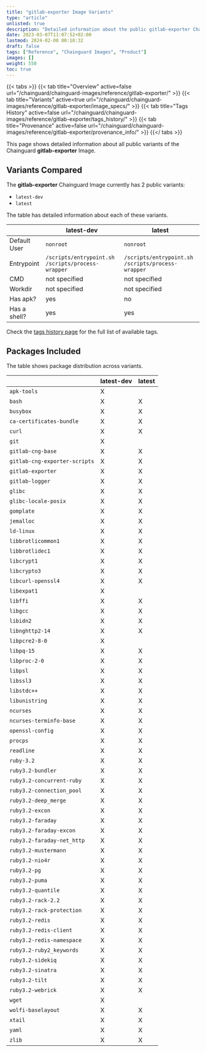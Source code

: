 ```yaml
---
title: "gitlab-exporter Image Variants"
type: "article"
unlisted: true
description: "Detailed information about the public gitlab-exporter Chainguard Image variants"
date: 2023-03-07T11:07:52+02:00
lastmod: 2024-02-08 00:18:32
draft: false
tags: ["Reference", "Chainguard Images", "Product"]
images: []
weight: 550
toc: true
---
```


{{< tabs >}}
{{< tab title="Overview" active=false url="/chainguard/chainguard-images/reference/gitlab-exporter/" >}}
{{< tab title="Variants" active=true url="/chainguard/chainguard-images/reference/gitlab-exporter/image_specs/" >}}
{{< tab title="Tags History" active=false url="/chainguard/chainguard-images/reference/gitlab-exporter/tags_history/" >}}
{{< tab title="Provenance" active=false url="/chainguard/chainguard-images/reference/gitlab-exporter/provenance_info/" >}}
{{</ tabs >}}

This page shows detailed information about all public variants of the Chainguard **gitlab-exporter** Image.

## Variants Compared
The **gitlab-exporter** Chainguard Image currently has 2 public variants: 

- `latest-dev`
- `latest`

The table has detailed information about each of these variants.

|              | latest-dev                                        | latest                                            |
|--------------|---------------------------------------------------|---------------------------------------------------|
| Default User | `nonroot`                                         | `nonroot`                                         |
| Entrypoint   | `/scripts/entrypoint.sh /scripts/process-wrapper` | `/scripts/entrypoint.sh /scripts/process-wrapper` |
| CMD          | not specified                                     | not specified                                     |
| Workdir      | not specified                                     | not specified                                     |
| Has apk?     | yes                                               | no                                                |
| Has a shell? | yes                                               | yes                                               |

Check the [tags history page](/chainguard/chainguard-images/reference/gitlab-exporter/tags_history/) for the full list of available tags.

## Packages Included
The table shows package distribution across variants.

|                               | latest-dev | latest |
|-------------------------------|------------|--------|
| `apk-tools`                   | X          |        |
| `bash`                        | X          | X      |
| `busybox`                     | X          | X      |
| `ca-certificates-bundle`      | X          | X      |
| `curl`                        | X          | X      |
| `git`                         | X          |        |
| `gitlab-cng-base`             | X          | X      |
| `gitlab-cng-exporter-scripts` | X          | X      |
| `gitlab-exporter`             | X          | X      |
| `gitlab-logger`               | X          | X      |
| `glibc`                       | X          | X      |
| `glibc-locale-posix`          | X          | X      |
| `gomplate`                    | X          | X      |
| `jemalloc`                    | X          | X      |
| `ld-linux`                    | X          | X      |
| `libbrotlicommon1`            | X          | X      |
| `libbrotlidec1`               | X          | X      |
| `libcrypt1`                   | X          | X      |
| `libcrypto3`                  | X          | X      |
| `libcurl-openssl4`            | X          | X      |
| `libexpat1`                   | X          |        |
| `libffi`                      | X          | X      |
| `libgcc`                      | X          | X      |
| `libidn2`                     | X          | X      |
| `libnghttp2-14`               | X          | X      |
| `libpcre2-8-0`                | X          |        |
| `libpq-15`                    | X          | X      |
| `libproc-2-0`                 | X          | X      |
| `libpsl`                      | X          | X      |
| `libssl3`                     | X          | X      |
| `libstdc++`                   | X          | X      |
| `libunistring`                | X          | X      |
| `ncurses`                     | X          | X      |
| `ncurses-terminfo-base`       | X          | X      |
| `openssl-config`              | X          | X      |
| `procps`                      | X          | X      |
| `readline`                    | X          | X      |
| `ruby-3.2`                    | X          | X      |
| `ruby3.2-bundler`             | X          | X      |
| `ruby3.2-concurrent-ruby`     | X          | X      |
| `ruby3.2-connection_pool`     | X          | X      |
| `ruby3.2-deep_merge`          | X          | X      |
| `ruby3.2-excon`               | X          | X      |
| `ruby3.2-faraday`             | X          | X      |
| `ruby3.2-faraday-excon`       | X          | X      |
| `ruby3.2-faraday-net_http`    | X          | X      |
| `ruby3.2-mustermann`          | X          | X      |
| `ruby3.2-nio4r`               | X          | X      |
| `ruby3.2-pg`                  | X          | X      |
| `ruby3.2-puma`                | X          | X      |
| `ruby3.2-quantile`            | X          | X      |
| `ruby3.2-rack-2.2`            | X          | X      |
| `ruby3.2-rack-protection`     | X          | X      |
| `ruby3.2-redis`               | X          | X      |
| `ruby3.2-redis-client`        | X          | X      |
| `ruby3.2-redis-namespace`     | X          | X      |
| `ruby3.2-ruby2_keywords`      | X          | X      |
| `ruby3.2-sidekiq`             | X          | X      |
| `ruby3.2-sinatra`             | X          | X      |
| `ruby3.2-tilt`                | X          | X      |
| `ruby3.2-webrick`             | X          | X      |
| `wget`                        | X          |        |
| `wolfi-baselayout`            | X          | X      |
| `xtail`                       | X          | X      |
| `yaml`                        | X          | X      |
| `zlib`                        | X          | X      |

